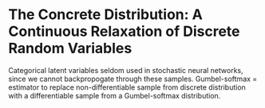# The Concrete Distribution: A Continuous Relaxation of Discrete Random Variables

Categorical latent variables seldom used in stochastic neural networks, since we cannot backpropogate through these samples. Gumbel-softmax = estimator to replace non-differentiable sample from discrete distribution with a differentiable sample from a Gumbel-softmax distribution. 
